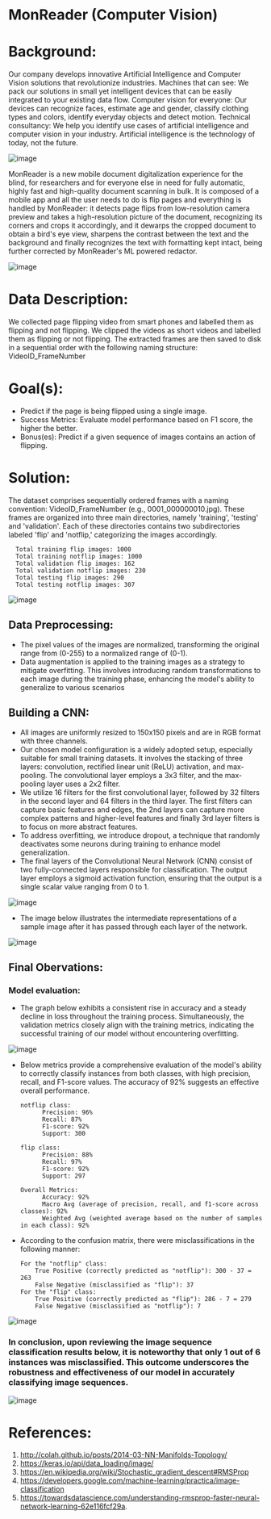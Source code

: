 # MonReader (Computer Vision)

# Background:

Our company develops innovative Artificial Intelligence and Computer Vision solutions that revolutionize industries. Machines that can see: We pack our solutions in small yet intelligent devices that can be easily integrated to your existing data flow. Computer vision for everyone: Our devices can recognize faces, estimate age and gender, classify clothing types and colors, identify everyday objects and detect motion. Technical consultancy: We help you identify use cases of artificial intelligence and computer vision in your industry. Artificial intelligence is the technology of today, not the future.

![image](https://github.com/kuzhuppillil/MonReader/assets/25860818/a97f71f8-2b44-4b74-86a0-a3b53372b5af)

MonReader is a new mobile document digitalization experience for the blind, for researchers and for everyone else in need for fully automatic, highly fast and high-quality document scanning in bulk. It is composed of a mobile app and all the user needs to do is flip pages and everything is handled by MonReader: it detects page flips from low-resolution camera preview and takes a high-resolution picture of the document, recognizing its corners and crops it accordingly, and it dewarps the cropped document to obtain a bird's eye view, sharpens the contrast between the text and the background and finally recognizes the text with formatting kept intact, being further corrected by MonReader's ML powered redactor.

![image](https://github.com/kuzhuppillil/MonReader/assets/25860818/0d86a22d-ca67-41dd-8647-29153ec3384e)


# Data Description:
We collected page flipping video from smart phones and labelled them as flipping and not flipping.
We clipped the videos as short videos and labelled them as flipping or not flipping. The extracted frames are then saved to disk in a sequential order with the following naming structure: VideoID_FrameNumber

    


# Goal(s):
* Predict if the page is being flipped using a single image.
* Success Metrics: Evaluate model performance based on F1 score, the higher the better.
* Bonus(es): Predict if a given sequence of images contains an action of flipping. 

# Solution:
The dataset comprises sequentially ordered frames with a naming convention: VideoID_FrameNumber (e.g., 0001_000000010.jpg). These frames are organized into three main directories, namely 'training', 'testing' and 'validation'. Each of these directories contains two subdirectories labeled 'flip' and 'notflip,' categorizing the images accordingly. 

      Total training flip images: 1000
      Total training notflip images: 1000
      Total validation flip images: 162
      Total validation notflip images: 230
      Total testing flip images: 290
      Total testing notflip images: 307

![image](https://github.com/kuzhuppillil/Xwd9tHcXQqtfbaKV/assets/25860818/2b879449-05c4-4471-a099-8f487675b539)

## Data Preprocessing:
  
* The pixel values of the images are normalized, transforming the original range from (0-255) to a normalized range of (0-1).
* Data augmentation is applied to the training images as a strategy to mitigate overfitting. This involves introducing random transformations to each image during the training phase, enhancing the model's ability to generalize to various scenarios


## Building a CNN:
 
* All images are uniformly resized to 150x150 pixels and are in RGB format with three channels.
* Our chosen model configuration is a widely adopted setup, especially suitable for small training datasets. It involves the stacking of three layers: convolution, rectified linear unit (ReLU) activation, and max-pooling. The convolutional layer employs a 3x3 filter, and the max-pooling layer uses a 2x2 filter.
* We utilize 16 filters for the first convolutional layer, followed by 32 filters in the second layer and 64 filters in the third layer. The first filters can capture basic features and edges, the 2nd layers can capture more complex patterns and higher-level features and finally 3rd layer filters is to focus on more abstract features.
* To address overfitting, we introduce dropout, a technique that randomly deactivates some neurons during training to enhance model generalization.
* The final layers of the Convolutional Neural Network (CNN) consist of two fully-connected layers responsible for classification. The output layer employs a sigmoid activation function, ensuring that the output is a single scalar value ranging from 0 to 1.


![image](https://github.com/kuzhuppillil/Xwd9tHcXQqtfbaKV/assets/25860818/c1328925-cdfe-46cc-b026-53660a0cddcf)


* The image below illustrates the intermediate representations of a sample image after it has passed through each layer of the network.

![image](https://github.com/kuzhuppillil/Xwd9tHcXQqtfbaKV/assets/25860818/f49a1f21-9c41-49fb-9736-a44223a78257)


## Final Obervations: 
### Model evaluation:
* The graph below exhibits a consistent rise in accuracy and a steady decline in loss throughout the training process. Simultaneously, the validation metrics closely align with the training metrics, indicating the successful training of our model without encountering overfitting.

![image](https://github.com/kuzhuppillil/Xwd9tHcXQqtfbaKV/assets/25860818/6eb13693-5c98-4ef0-a5fe-8f41c2e2a820)

* Below metrics provide a comprehensive evaluation of the model's ability to correctly classify instances from both classes, with high precision, recall, and F1-score values. The accuracy of 92% suggests an effective overall performance.
  
      notflip class:
            Precision: 96%
            Recall: 87%
            F1-score: 92%
            Support: 300
    
      flip class:
            Precision: 88%
            Recall: 97%
            F1-score: 92%
            Support: 297
    
      Overall Metrics:
            Accuracy: 92%
            Macro Avg (average of precision, recall, and f1-score across classes): 92%
            Weighted Avg (weighted average based on the number of samples in each class): 92%
* According to the confusion matrix, there were misclassifications in the following manner:
  
      For the "notflip" class:
          True Positive (correctly predicted as "notflip"): 300 - 37 = 263
          False Negative (misclassified as "flip"): 37
      For the "flip" class:
          True Positive (correctly predicted as "flip"): 286 - 7 = 279
          False Negative (misclassified as "notflip"): 7


![image](https://github.com/kuzhuppillil/Xwd9tHcXQqtfbaKV/assets/25860818/ab678fc4-ac7f-4593-bc6d-61ef74b08ebd)


### In conclusion, upon reviewing the image sequence classification results below, it is noteworthy that only 1 out of 6 instances was misclassified. This outcome underscores the robustness and effectiveness of our model in accurately classifying image sequences.


![image](https://github.com/kuzhuppillil/Xwd9tHcXQqtfbaKV/assets/25860818/21e9b905-7e97-4939-aad1-0991afdce7fb)


# References:

1. http://colah.github.io/posts/2014-03-NN-Manifolds-Topology/
2. https://keras.io/api/data_loading/image/
3. https://en.wikipedia.org/wiki/Stochastic_gradient_descent#RMSProp
4. https://developers.google.com/machine-learning/practica/image-classification
5. https://towardsdatascience.com/understanding-rmsprop-faster-neural-network-learning-62e116fcf29a.




